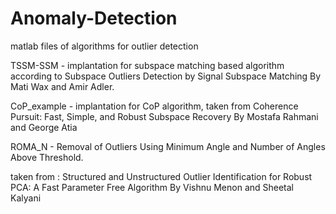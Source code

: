 # Anomaly-Detection
matlab files of algorithms for outlier detection

TSSM-SSM - implantation for subspace matching based algorithm 
according to Subspace Outliers Detection by Signal Subspace Matching
By Mati Wax and Amir Adler.

CoP_example - implantation for CoP algorithm, taken from 
Coherence Pursuit: Fast, Simple, and Robust Subspace Recovery
By Mostafa Rahmani and George Atia 

ROMA_N - Removal of Outliers Using Minimum Angle
and Number of Angles Above Threshold.

taken from : Structured and Unstructured Outlier Identification for
Robust PCA: A Fast Parameter Free Algorithm
By Vishnu Menon and Sheetal Kalyani
